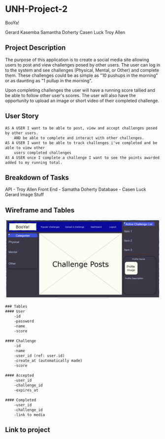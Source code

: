 # UNH-Project-2

BooYa!

Gerard Kasemba
Samantha Doherty
Casen Luck
Troy Allen


## Project Description

The purpose of this application is to create a social media site allowing users to post and view challenges
posed by other users.  The user can log in to the system and see challenges (Physical, Mental, or Other) and 
complete them.  These challenges could be as simple as "10 pushups in the morning" or as daunting as "1 pullup in the morning".

Upon completing challenges the user will have a running score tallied and be able to follow other user's scores.  The user
will also have the opportunity to upload an image or short video of their completed challenge.


## User Story
    AS A USER I want to be able to post, view and accept challenges posed by other users.
        AND be able to complete and interact with other challenges.
    AS A USER I want to be able to track challenges i've completed and be able to view other
        users completed challenges
    AS A USER once I complete a challenge I want to see the points awarded added to my running total.

## Breakdown of Tasks

API - Troy Allen
Front End - Samatha Doherty
Database - Casen Luck
Gerard Image Stuff

## Wireframe and Tables
![Wireframe](wireframe.png)

    ### Tables
    #### User
        -id
        -password
        -name
        -score

    #### Challenge
        -id
        -name
        -user_id (ref: user.id)
        -create_at (automatically made)
        -score

    #### Accepted
        -user_id
        -challenge_id
        -expires_at 

    #### Completed
        -user_id
        -challenge_id
        -link to media


## Link to project
 